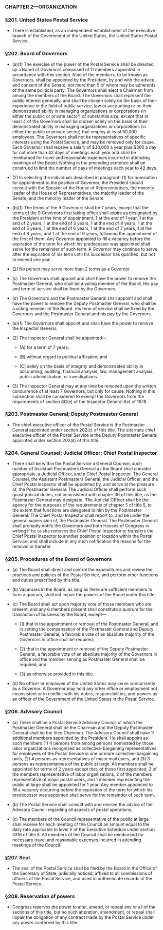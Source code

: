 ### **CHAPTER 2—ORGANIZATION**

### §201. United States Postal Service
* There is established, as an independent establishment of the executive branch of the Government of the United States, the United States Postal Service.

### §202. Board of Governors
* (a)(1) The exercise of the power of the Postal Service shall be directed by a Board of Governors composed of 11 members appointed in accordance with this section. Nine of the members, to be known as Governors, shall be appointed by the President, by and with the advice and consent of the Senate, not more than 5 of whom may be adherents of the same political party. The Governors shall elect a Chairman from among the members of the Board. The Governors shall represent the public interest generally, and shall be chosen solely on the basis of their experience in the field of public service, law or accounting or on their demonstrated ability in managing organizations or corporations (in either the public or private sector) of substantial size; except that at least 4 of the Governors shall be chosen solely on the basis of their demonstrated ability in managing organizations or corporations (in either the public or private sector) that employ at least 50,000 employees. The Governors shall not be representatives of specific interests using the Postal Service, and may be removed only for cause. Each Governor shall receive a salary of $30,000 a year plus $300 a day for not more than 42 days of meetings each year and shall be reimbursed for travel and reasonable expenses incurred in attending meetings of the Board. Nothing in the preceding sentence shall be construed to limit the number of days of meetings each year to 42 days.

* (2) In selecting the individuals described in paragraph (1) for nomination for appointment to the position of Governor, the President should consult with the Speaker of the House of Representatives, the minority leader of the House of Representatives, the majority leader of the Senate, and the minority leader of the Senate.

* (b)(1) The terms of the 9 Governors shall be 7 years, except that the terms of the 9 Governors first taking office shall expire as designated by the President at the time of appointment, 1 at the end of 1 year, 1 at the end of 2 years, 1 at the end of 3 years, 1 at the end of 4 years, 1 at the end of 5 years, 1 at the end of 6 years, 1 at the end of 7 years, 1 at the end of 8 years, and 1 at the end of 9 years, following the appointment of the first of them. Any Governor appointed to fill a vacancy before the expiration of the term for which his predecessor was appointed shall serve for the remainder of such term. A Governor may continue to serve after the expiration of his term until his successor has qualified, but not to exceed one year.

* (2) No person may serve more than 2 terms as a Governor.

* (c) The Governors shall appoint and shall have the power to remove the Postmaster General, who shall be a voting member of the Board. His pay and term of service shall be fixed by the Governors.

* (d) The Governors and the Postmaster General shall appoint and shall have the power to remove the Deputy Postmaster General, who shall be a voting member of the Board. His term of service shall be fixed by the Governors and the Postmaster General and his pay by the Governors.

* (e)(1) The Governors shall appoint and shall have the power to remove the Inspector General.

* (2) The Inspector General shall be appointed—

  * (A) for a term of 7 years;

  * (B) without regard to political affiliation; and

  * (C) solely on the basis of integrity and demonstrated ability in accounting, auditing, financial analysis, law, management analysis, public administration, or investigations.


* (3) The Inspector General may at any time be removed upon the written concurrence of at least 7 Governors, but only for cause. Nothing in this subsection shall be considered to exempt the Governors from the requirements of section 8G(e) of the Inspector General Act of 1978.

### §203. Postmaster General; Deputy Postmaster General
* The chief executive officer of the Postal Service is the Postmaster General appointed under section 202(c) of this title. The alternate chief executive officer of the Postal Service is the Deputy Postmaster General appointed under section 202(d) of this title.

### §204. General Counsel; Judicial Officer; Chief Postal Inspector
* There shall be within the Postal Service a General Counsel, such number of Assistant Postmasters General as the Board shall consider appropriate, a Judicial Officer, and a Chief Postal Inspector. The General Counsel, the Assistant Postmasters General, the Judicial Officer, and the Chief Postal Inspector shall be appointed by, and serve at the pleasure of, the Postmaster General. The Judicial Officer shall perform such quasi-judicial duties, not inconsistent with chapter 36 of this title, as the Postmaster General may designate. The Judicial Officer shall be the agency for the purposes of the requirements of chapter 5 of title 5, to the extent that functions are delegated to him by the Postmaster General. The Chief Postal Inspector shall report to, and be under the general supervision of, the Postmaster General. The Postmaster General shall promptly notify the Governors and both Houses of Congress in writing if he or she removes the Chief Postal Inspector or transfers the Chief Postal Inspector to another position or location within the Postal Service, and shall include in any such notification the reasons for the removal or transfer.

### §205. Procedures of the Board of Governors
* (a) The Board shall direct and control the expenditures and review the practices and policies of the Postal Service, and perform other functions and duties prescribed by this title.

* (b) Vacancies in the Board, as long as there are sufficient members to form a quorum, shall not impair the powers of the Board under this title.

* (c) The Board shall act upon majority vote of those members who are present, and any 6 members present shall constitute a quorum for the transaction of business by the Board, except—

  * (1) that in the appointment or removal of the Postmaster General, and in setting the compensation of the Postmaster General and Deputy Postmaster General, a favorable vote of an absolute majority of the Governors in office shall be required;

  * (2) that in the appointment or removal of the Deputy Postmaster General, a favorable vote of an absolute majority of the Governors in office and the member serving as Postmaster General shall be required; and

  * (3) as otherwise provided in this title.


* (d) No officer or employee of the United States may serve concurrently as a Governor. A Governor may hold any other office or employment not inconsistent or in conflict with his duties, responsibilities, and powers as an officer of the Government of the United States in the Postal Service.

### §206. Advisory Council
* (a) There shall be a Postal Service Advisory Council of which the Postmaster General shall be the Chairman and the Deputy Postmaster General shall be the Vice Chairman. The Advisory Council shall have 11 additional members appointed by the President. He shall appoint as such members (1) 4 persons from among persons nominated by those labor organizations recognized as collective-bargaining representatives for employees of the Postal Service in one or more collective-bargaining units, (2) 4 persons as representatives of major mail users, and (3) 3 persons as representatives of the public at large. All members shall be appointed for terms of 2 years except that, of those first appointed, 2 of the members representative of labor organizations, 2 of the members representative of major postal users, and 1 member representing the public at large shall be appointed for 1 year. Any member appointed to fill a vacancy occurring before the expiration of the term for which his predecessor was appointed shall serve for the remainder of such term.

* (b) The Postal Service shall consult with and receive the advice of the Advisory Council regarding all aspects of postal operations.

* (c) The members of the Council representative of the public at large shall receive for each meeting of the Council an amount equal to the daily rate applicable to level V of the Executive Schedule under section 5316 of title 5. All members of the Council shall be reimbursed for necessary travel and reasonable expenses incurred in attending meetings of the Council.

### §207. Seal
* The seal of the Postal Service shall be filed by the Board in the Office of the Secretary of State, judicially noticed, affixed to all commissions of officers of the Postal Service, and used to authenticate records of the Postal Service.

### §208. Reservation of powers
* Congress reserves the power to alter, amend, or repeal any or all of the sections of this title, but no such alteration, amendment, or repeal shall impair the obligation of any contract made by the Postal Service under any power conferred by this title.